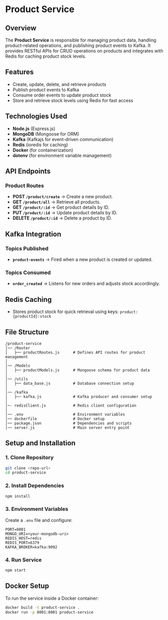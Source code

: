 # Product Service

## Overview
The **Product Service** is responsible for managing product data, handling product-related operations, and publishing product events to Kafka. It provides RESTful APIs for CRUD operations on products and integrates with Redis for caching product stock levels.

## Features
- Create, update, delete, and retrieve products
- Publish product events to Kafka
- Consume order events to update product stock
- Store and retrieve stock levels using Redis for fast access

## Technologies Used
- **Node.js** (Express.js)
- **MongoDB** (Mongoose for ORM)
- **Kafka** (Kafkajs for event-driven communication)
- **Redis** (ioredis for caching)
- **Docker** (for containerization)
- **dotenv** (for environment variable management)

## API Endpoints

### Product Routes
- **POST `/product/create`** → Create a new product.
- **GET `/product/all`** → Retrieve all products.
- **GET `/product/:id`** → Get product details by ID.
- **PUT `/product/:id`** → Update product details by ID.
- **DELETE `/product/:id`** → Delete a product by ID.

## Kafka Integration

### Topics Published
- **`product-events`** → Fired when a new product is created or updated.

### Topics Consumed
- **`order_created`** → Listens for new orders and adjusts stock accordingly.

## Redis Caching
- Stores product stock for quick retrieval using keys: `product:{productId}:stock`

## File Structure
```
/product-service
│── /Router
│   ├── productRoutes.js      # Defines API routes for product management
│
│── /Models
│   ├── productModels.js      # Mongoose schema for product data
│
│── /utils
│   ├── data_base.js          # Database connection setup
│
│── /kafka 
│   ├── kafka.js              # Kafka producer and consumer setup
│
│─- redisClient.js            # Redis client configuration
│
│── .env                      # Environment variables
│── dockerfile                # Docker setup
│── package.json              # Dependencies and scripts
│── server.js                 # Main server entry point
```

## Setup and Installation

### 1. Clone Repository
```sh
git clone <repo-url>
cd product-service
```

### 2. Install Dependencies
```sh
npm install
```

### 3. Environment Variables
Create a `.env` file and configure:
```env
PORT=8001
MONGO_URI=<your-mongodb-uri>
REDIS_HOST=redis
REDIS_PORT=6379
KAFKA_BROKER=kafka:9092
```

### 4. Run Service
```sh
npm start
```

## Docker Setup
To run the service inside a Docker container:
```sh
docker build -t product-service .
docker run -p 8001:8001 product-service
```

